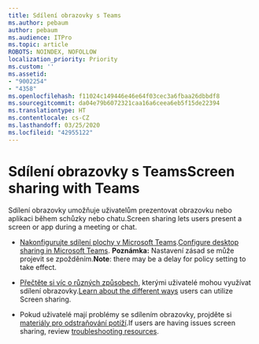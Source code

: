 ```yaml
---
title: Sdílení obrazovky s Teams
ms.author: pebaum
author: pebaum
ms.audience: ITPro
ms.topic: article
ROBOTS: NOINDEX, NOFOLLOW
localization_priority: Priority
ms.custom: ''
ms.assetid:
- "9002254"
- "4358"
ms.openlocfilehash: f11024c149446e46e64f03cec3a6fbaa26dbbdf8
ms.sourcegitcommit: da04e79b6072321caa16a6ceea6eb5f15de22394
ms.translationtype: HT
ms.contentlocale: cs-CZ
ms.lasthandoff: 03/25/2020
ms.locfileid: "42955122"
---
```

# <a name="screen-sharing-with-teams"></a><span data-ttu-id="caeaf-102">Sdílení obrazovky s Teams</span><span class="sxs-lookup"><span data-stu-id="caeaf-102">Screen sharing with Teams</span></span>

<span data-ttu-id="caeaf-103">Sdílení obrazovky umožňuje uživatelům prezentovat obrazovku nebo aplikaci během schůzky nebo chatu.</span><span class="sxs-lookup"><span data-stu-id="caeaf-103">Screen sharing lets users present a screen or app during a meeting or chat.</span></span>

- <span data-ttu-id="caeaf-104">[Nakonfigurujte sdílení plochy v Microsoft Teams](https://docs.microsoft.com/microsoftteams/configure-desktop-sharing).</span><span class="sxs-lookup"><span data-stu-id="caeaf-104">[Configure desktop sharing in Microsoft Teams](https://docs.microsoft.com/microsoftteams/configure-desktop-sharing).</span></span> <span data-ttu-id="caeaf-105">**Poznámka:** Nastavení zásad se může projevit se zpožděním.</span><span class="sxs-lookup"><span data-stu-id="caeaf-105">**Note**: there may be a delay for policy setting to take effect.</span></span> 

- <span data-ttu-id="caeaf-106">[Přečtěte si víc o různých způsobech](https://docs.microsoft.com/microsoftteams/meeting-policies-in-teams#meeting-policy-settings---content-sharing), kterými uživatelé mohou využívat sdílení obrazovky.</span><span class="sxs-lookup"><span data-stu-id="caeaf-106">[Learn about the different ways](https://docs.microsoft.com/microsoftteams/meeting-policies-in-teams#meeting-policy-settings---content-sharing) users can utilize Screen sharing.</span></span> 

- <span data-ttu-id="caeaf-107">Pokud uživatelé mají problémy se sdílením obrazovky, projděte si [materiály pro odstraňování potíží](https://docs.microsoft.com/microsoftteams/connectivity-issues).</span><span class="sxs-lookup"><span data-stu-id="caeaf-107">If users are having issues screen sharing, review [troubleshooting resources](https://docs.microsoft.com/microsoftteams/connectivity-issues).</span></span> 
